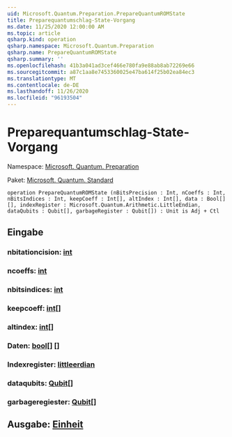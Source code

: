 ```yaml
---
uid: Microsoft.Quantum.Preparation.PrepareQuantumROMState
title: Preparequantumschlag-State-Vorgang
ms.date: 11/25/2020 12:00:00 AM
ms.topic: article
qsharp.kind: operation
qsharp.namespace: Microsoft.Quantum.Preparation
qsharp.name: PrepareQuantumROMState
qsharp.summary: ''
ms.openlocfilehash: 41b3a041ad3cef466e780fa9e88ab8ab72269e66
ms.sourcegitcommit: a87c1aa8e7453360025e47ba614f25b02ea84ec3
ms.translationtype: MT
ms.contentlocale: de-DE
ms.lasthandoff: 11/26/2020
ms.locfileid: "96193504"
---
```

# <a name="preparequantumromstate-operation"></a>Preparequantumschlag-State-Vorgang

Namespace: [Microsoft. Quantum. Preparation](xref:Microsoft.Quantum.Preparation)

Paket: [Microsoft. Quantum. Standard](https://nuget.org/packages/Microsoft.Quantum.Standard)




```qsharp
operation PrepareQuantumROMState (nBitsPrecision : Int, nCoeffs : Int, nBitsIndices : Int, keepCoeff : Int[], altIndex : Int[], data : Bool[][], indexRegister : Microsoft.Quantum.Arithmetic.LittleEndian, dataQubits : Qubit[], garbageRegister : Qubit[]) : Unit is Adj + Ctl
```


## <a name="input"></a>Eingabe

### <a name="nbitsprecision--int"></a>nbitationcision: [int](xref:microsoft.quantum.lang-ref.int)




### <a name="ncoeffs--int"></a>ncoeffs: [int](xref:microsoft.quantum.lang-ref.int)




### <a name="nbitsindices--int"></a>nbitsindices: [int](xref:microsoft.quantum.lang-ref.int)




### <a name="keepcoeff--int"></a>keepcoeff: [int](xref:microsoft.quantum.lang-ref.int)[]




### <a name="altindex--int"></a>altindex: [int](xref:microsoft.quantum.lang-ref.int)[]




### <a name="data--bool"></a>Daten: [bool](xref:microsoft.quantum.lang-ref.bool)[] []




### <a name="indexregister--littleendian"></a>Indexregister: [littleerdian](xref:Microsoft.Quantum.Arithmetic.LittleEndian)




### <a name="dataqubits--qubit"></a>dataqubits: [Qubit](xref:microsoft.quantum.lang-ref.qubit)[]




### <a name="garbageregister--qubit"></a>garbageregiester: [Qubit](xref:microsoft.quantum.lang-ref.qubit)[]





## <a name="output--unit"></a>Ausgabe: [Einheit](xref:microsoft.quantum.lang-ref.unit)

